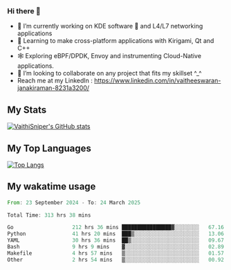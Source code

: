 ### Hi there 👋

- 🔭 I’m currently working on KDE software 💓 and L4/L7 networking applications 
- 📖 Learning to make cross-platform applications with Kirigami, Qt and C++
- 🕸️ Exploring eBPF/DPDK, Envoy and instrumenting Cloud-Native applications. 
- 👯 I’m looking to collaborate on any project that fits my skillset ^_^
- Reach me at my LinkedIn : https://www.linkedin.com/in/vaitheeswaran-janakiraman-8231a3200/

## My Stats
[![VaithiSniper's GitHub stats](https://github-readme-stats.vercel.app/api?username=VaithiSniper&hide=stars&theme=radical)](https://github.com/anuraghazra/github-readme-stats)

## My Top Languages

[![Top Langs](https://github-readme-stats.vercel.app/api/top-langs/?username=VaithiSniper&layout=compact)](https://github.com/anuraghazra/github-readme-stats)

## My wakatime usage

<!--START_SECTION:waka-->

```rust
From: 23 September 2024 - To: 24 March 2025

Total Time: 313 hrs 38 mins

Go                   212 hrs 36 mins ████████████████▓░░░░░░░░   67.16 %
Python               41 hrs 20 mins  ███▒░░░░░░░░░░░░░░░░░░░░░   13.06 %
YAML                 30 hrs 36 mins  ██▒░░░░░░░░░░░░░░░░░░░░░░   09.67 %
Bash                 9 hrs 9 mins    ▓░░░░░░░░░░░░░░░░░░░░░░░░   02.89 %
Makefile             4 hrs 57 mins   ▒░░░░░░░░░░░░░░░░░░░░░░░░   01.57 %
Other                2 hrs 54 mins   ▒░░░░░░░░░░░░░░░░░░░░░░░░   00.92 %
```

<!--END_SECTION:waka-->
